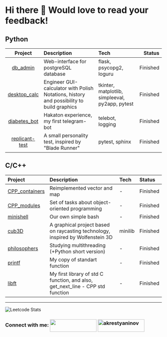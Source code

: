 <h1 align="left">Hi there 🙂 Would love to read your feedback!</h1>

## Python
|                            Project                            | Description                                                                              | Tech                                |      Status |
|:-------------------------------------------------------------:|:---------------------------------------------------------------------------------------- |:----------------------------------- | -----------:|
|       [db_admin](https://github.com/trubyroid/db_admin)       | Web-interface for postgreSQL database                                                    | flask, psycopg2, loguru             |    Finished |
|   [desktop_calc](https://github.com/trubyroid/desktop_calc)   | Engineer GUI-calculator with Polish Notations, history and possibility to build graphics | tkinter, matplotlib, simpleeval, py2app, pytest |    Finished |
|   [diabetes_bot](https://github.com/trubyroid/diabetes_bot)   | Hakaton experience, my first telegram-bot                                                       | telebot, logging                    |    Finished |
| [replicant-test](https://github.com/trubyroid/replicant-test) | A small personality test, inspired by "Blade Runner"                                             | pytest, sphinx                                    |Finished             |


## C/C++
| Project                                                   | Description                                                                    | Tech                           | Status   |
|:--------------------------------------------------------- |:------------------------------------------------------------------------------ |:------------------------------ |:-------- |
| [CPP_containers](https://github.com/trubyroid/cpp_containers)|Reimplemented vector and map | -                               | Finished         |
| [CPP_modules](https://github.com/trubyroid/cpp_modules)   | Set of tasks about object-oriented programming                                 | -                      | Finished |
| [minishell](https://github.com/trubyroid/minishell)       | Our own simple bash                                                            | -             | Finished |
| [cub3D](https://github.com/trubyroid/cub3D)               | A graphical project based on raycasting technology, inspired by Wolfenstein 3D | minilib                        | Finished |
| [philosophers](https://github.com/trubyroid/philosophers) | Studying multithreading (+Python short version)                                                        | - | Finished |
| [printf](https://github.com/trubyroid/ft_printf)              | My copy of standart function | -                              | Finished         |
| [libft](https://github.com/trubyroid/Libft)                   | My first library of std C function, and also, get_next_line - CPP std function | -                        | Finished |


___________________________________________________________________________________________________________________________________________________________________________________________
![Leetcode Stats](https://leetcard.jacoblin.cool/trubyroid?theme=nord)

<h3 align="left">Connect with me:  
<a href="https://t.me/ankrt" target="blank"><img align="center" src="https://img.shields.io/badge/-Telegram-red?color=white&logo=telegram&logoColor=blue" height="40" width="150" /></a>
<a href="https://instagram.com/akrestyaninov" target="blank"><img align="center" src="https://img.shields.io/badge/-Instagram-red?color=DD2A7B&logo=instagram&logoColor=white" alt="akrestyaninov" height="40" width="150" /></a> </h3>

